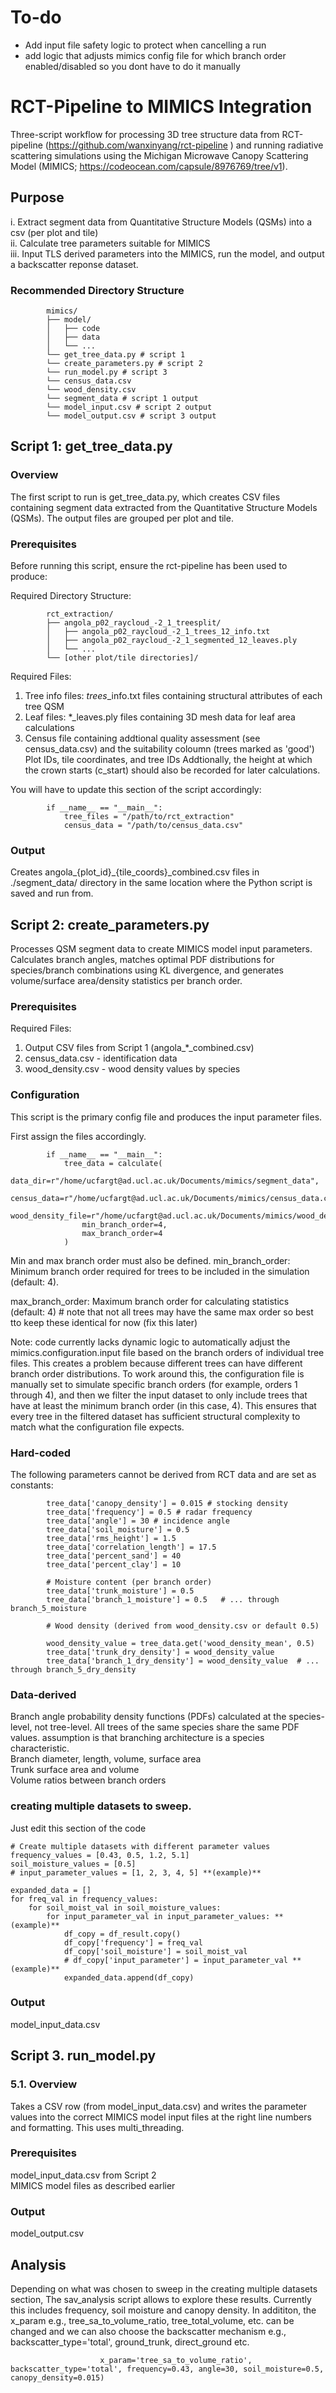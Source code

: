 # To-do
-  Add input file safety logic to protect when cancelling a run
-  add logic that adjusts mimics config file for which branch order enabled/disabled so you dont have to do it manually

# RCT-Pipeline to MIMICS Integration
Three-script workflow for processing 3D tree structure data from RCT-pipeline (https://github.com/wanxinyang/rct-pipeline
) and running radiative scattering simulations using the Michigan Microwave Canopy Scattering Model (MIMICS; https://codeocean.com/capsule/8976769/tree/v1).

## Purpose
i. Extract segment data from Quantitative Structure Models (QSMs) into a csv (per plot and tile)  
ii. Calculate tree parameters suitable for MIMICS  
iii. Input TLS derived parameters into the MIMICS, run the model, and output a backscatter reponse dataset.  

### Recommended Directory Structure

            mimics/  
            ├── model/  
            │   ├── code
            │   ├── data
            │   └── ...  
            └── get_tree_data.py # script 1
            └── create_parameters.py # script 2
            └── run_model.py # script 3
            └── census_data.csv
            └── wood_density.csv
            └── segment_data # script 1 output
            └── model_input.csv # script 2 output
            └── model_output.csv # script 3 output

## Script 1: get_tree_data.py
### Overview
The first script to run is get_tree_data.py, which creates CSV files containing segment data extracted from the Quantitative Structure Models (QSMs). The output files are grouped per plot and tile.

### Prerequisites

Before running this script, ensure the rct-pipeline has been used to produce:

Required Directory Structure:

            rct_extraction/  
            ├── angola_p02_raycloud_-2_1_treesplit/  
            │   ├── angola_p02_raycloud_-2_1_trees_12_info.txt  
            │   ├── angola_p02_raycloud_-2_1_segmented_12_leaves.ply  
            │   └── ...  
            └── [other plot/tile directories]/  


Required Files:
1. Tree info files: *_trees_*_info.txt files containing structural attributes of each tree QSM  
2. Leaf files: *_leaves.ply files containing 3D mesh data for leaf area calculations  
3. Census file containing addtional quality assessment (see census_data.csv) and the suitability coloumn (trees marked as 'good') Plot IDs, tile coordinates, and tree IDs Addtionally, the height at which the crown starts (c_start) should also be recorded for later calculations. 

You will have to update this section of the script accordingly:  

            if __name__ == "__main__":
                tree_files = "/path/to/rct_extraction"  
                census_data = "/path/to/census_data.csv" 

### Output
Creates angola_{plot_id}_{tile_coords}_combined.csv files in ./segment_data/ directory in the same location where the Python script is saved and run from.

## Script 2: create_parameters.py
Processes QSM segment data to create MIMICS model input parameters. Calculates branch angles, matches optimal PDF distributions for species/branch combinations using KL divergence, and generates volume/surface area/density statistics per branch order.

### Prerequisites
Required Files:
1. Output CSV files from Script 1 (angola_*_combined.csv)  
2. census_data.csv - identification data  
3. wood_density.csv - wood density values by species  


### Configuration 
This script is the primary config file and produces the input parameter files.  

First assign the files accordingly.

            if __name__ == "__main__":
                tree_data = calculate(
                    data_dir=r"/home/ucfargt@ad.ucl.ac.uk/Documents/mimics/segment_data",
                    census_data=r"/home/ucfargt@ad.ucl.ac.uk/Documents/mimics/census_data.csv",
                    wood_density_file=r"/home/ucfargt@ad.ucl.ac.uk/Documents/mimics/wood_density.csv",
                    min_branch_order=4, 
                    max_branch_order=4
                )
                
Min and max branch order must also be defined. 
min_branch_order: Minimum branch order required for trees to be included in the simulation (default: 4).  

max_branch_order: Maximum branch order for calculating statistics (default: 4) # note that not all trees may have the same max order so best tto keep these identical for now (fix this later)  

Note: code currently lacks dynamic logic to automatically adjust the mimics.configuration.input file based on the branch orders of individual tree files. This creates a problem because different trees can have different branch order distributions. To work around this, the configuration file is manually set to simulate specific branch orders (for example, orders 1 through 4), and then we filter the input dataset to only include trees that have at least the minimum branch order (in this case, 4). This ensures that every tree in the filtered dataset has sufficient structural complexity to match what the configuration file expects.  

### Hard-coded
The following parameters cannot be derived from RCT data and are set as constants:

            tree_data['canopy_density'] = 0.015 # stocking density
            tree_data['frequency'] = 0.5 # radar frequency  
            tree_data['angle'] = 30 # incidence angle
            tree_data['soil_moisture'] = 0.5
            tree_data['rms_height'] = 1.5
            tree_data['correlation_length'] = 17.5
            tree_data['percent_sand'] = 40
            tree_data['percent_clay'] = 10
            
            # Moisture content (per branch order)
            tree_data['trunk_moisture'] = 0.5
            tree_data['branch_1_moisture'] = 0.5   # ... through branch_5_moisture

            # Wood density (derived from wood_density.csv or default 0.5)

            wood_density_value = tree_data.get('wood_density_mean', 0.5) 
            tree_data['trunk_dry_density'] = wood_density_value
            tree_data['branch_1_dry_density'] = wood_density_value  # ... through branch_5_dry_density

### Data-derived 

Branch angle probability density functions (PDFs) calculated at the species-level, not tree-level. All trees of the same species share the same PDF values. assumption is that branching architecture is a species characteristic.  
Branch diameter, length, volume, surface area  
Trunk surface area and volume  
Volume ratios between branch orders  

### creating multiple datasets to sweep. 
Just edit this section of the code 

    # Create multiple datasets with different parameter values
    frequency_values = [0.43, 0.5, 1.2, 5.1]
    soil_moisture_values = [0.5]  
    # input_parameter_values = [1, 2, 3, 4, 5] **(example)**

    expanded_data = []
    for freq_val in frequency_values:
        for soil_moist_val in soil_moisture_values:
            for input_parameter_val in input_parameter_values: **(example)**      
                df_copy = df_result.copy()
                df_copy['frequency'] = freq_val
                df_copy['soil_moisture'] = soil_moist_val
                # df_copy['input_parameter'] = input_parameter_val **(example)**
                expanded_data.append(df_copy)

### Output
model_input_data.csv 

## Script 3. run_model.py
### 5.1. Overview 
Takes a CSV row (from model_input_data.csv) and writes the parameter values into the correct MIMICS model input files at the right line numbers and formatting. This uses multi_threading. 

### Prerequisites  

model_input_data.csv from Script 2  
MIMICS model files as described earlier  

### Output  
model_output.csv

## Analysis

Depending on what was chosen to sweep in the creating multiple datasets section, The sav_analysis script allows to explore these results. Currently this includes frequency, soil moisture and canopy density.  In addititon, the x_param  e.g., tree_sa_to_volume_ratio, tree_total_volume, etc. can be changed and we can also choose the backscatter mechanism  e.g., backscatter_type='total', ground_trunk, direct_ground etc. 

                        x_param='tree_sa_to_volume_ratio', backscatter_type='total', frequency=0.43, angle=30, soil_moisture=0.5, canopy_density=0.015)












